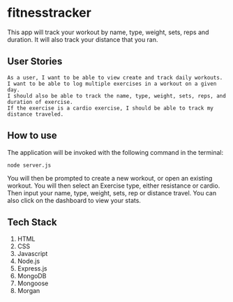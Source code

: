 # fitnesstracker

This app will track your workout by name, type, weight, sets, reps and duration. It will also track your distance that you ran.

## User Stories

```
As a user, I want to be able to view create and track daily workouts. 
I want to be able to log multiple exercises in a workout on a given day. 
I should also be able to track the name, type, weight, sets, reps, and duration of exercise. 
If the exercise is a cardio exercise, I should be able to track my distance traveled.
```

## How to use

The application will be invoked with the following command in the terminal:

```
node server.js
```
You will then be prompted to create a new workout, or open an existing workout.
You will then select an Exercise type, either resistance or cardio. Then input your name, type, weight, sets, rep 
or distance travel. You can also click on the dashboard to view your stats.

## Tech Stack

1. HTML
2. CSS
3. Javascript
4. Node.js
5. Express.js
6. MongoDB
7. Mongoose
8. Morgan




